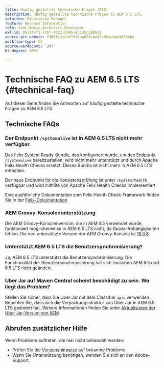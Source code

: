 ```yaml
---
title: Häufig gestellte technische Fragen (FAQ)
description: Häufig gestellte technische Fragen zu AEM 6.5 LTS.
solution: Experience Manager
feature: Release Information
role: User,Admin,Architect,Developer
exl-id: 051244f1-cc67-4222-bd45-0c135c28bb15
source-git-commit: f983fc1edc613feaa070c4e82a92aabab9d50cbb
workflow-type: ht
source-wordcount: '247'
ht-degree: 100%

---
```


# Technische FAQ zu AEM 6.5 LTS {#technical-faq}

Auf dieser Seite finden Sie Antworten auf häufig gestellte technische Fragen zu AEM 6.5 LTS.

## Technische FAQs

### Der Endpunkt `/systemalive` ist in AEM 6.5 LTS nicht mehr verfügbar.

Das Felix System Ready-Bundle, das konfiguriert wurde, um den Endpunkt `/systemalive` bereitzustellen, wird nicht mehr unterstützt und durch Apache Felix Health Checks ersetzt. Dieses Bundle ist nicht mehr in AEM 6.5 LTS enthalten.

Der neue Endpunkt für die Konsistenzprüfung ist unter `/system/health` verfügbar und wird mithilfe von Apache Felix Health Checks implementiert.

Eine ausführliche Dokumentation zum Felix Health Check-Framework finden Sie in der [Felix-Dokumentation](https://github.com/apache/felix-dev/blob/master/healthcheck/README.md).

### AEM Groovy-Konsolenunterstützung

Die AEM Groovy-Konsolenversion, die in AEM 6.5 verwendet wurde, funktioniert möglicherweise in AEM 6.5 LTS nicht, da Guava-Abhängigkeiten fehlen. Die neu unterstützte Version der AEM Groovy-Konsole ist [19.0.8](https://github.com/orbinson/aem-groovy-console/releases/download/19.0.8/aem-groovy-console-all-19.0.8.zip).

### Unterstützt AEM 6.5 LTS die Benutzersynchronisierung?

Ja, AEM 6.5 LTS unterstützt die Benutzersynchronisierung. Die Funktionalität der Benutzersynchronisierung hat sich zwischen AEM 6.5 und 6.5 LTS nicht geändert.

### Uber Jar auf Maven Central scheint beschädigt zu sein. Wo liegt das Problem?

Stellen Sie sicher, dass Sie Uber Jar mit dem Classifier `apis` verwenden. Beachten Sie, dass sich die Verpackungsstruktur von Uber Jar in AEM 6.5 LTS geändert hat. Weitere Informationen finden Sie unter [Aktualisieren der Uber Jar-Version von AEM](/help/sites-deploying/upgrading-code-and-customizations.md#update-the-aem-uber-jar-version).

## Abrufen zusätzlicher Hilfe

Wenn Probleme auftreten, die hier nicht behandelt werden:
* Prüfen Sie die [Versionshinweise](/help/release-notes/release-notes.md) auf bekannte Probleme.
* Wenn Sie Unterstützung benötigen, wenden Sie sich an den Adobe-Support.
